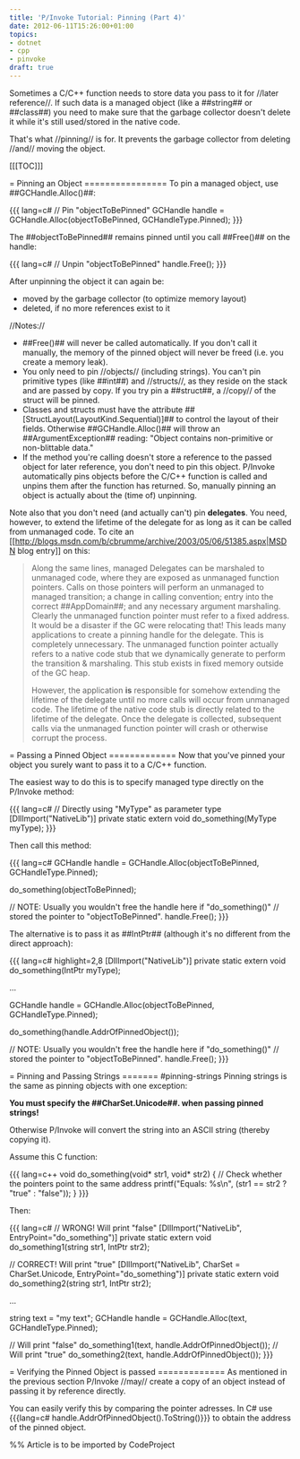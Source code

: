 ```yaml
---
title: 'P/Invoke Tutorial: Pinning (Part 4)'
date: 2012-06-11T15:26:00+01:00
topics:
- dotnet
- cpp
- pinvoke
draft: true
---
```


Sometimes a C/C++ function needs to store data you pass to it for //later reference//. If such data is a managed object (like a ##string## or ##class##) you need to make sure that the garbage collector doesn't delete it while it's still used/stored in the native code.

That's what //pinning// is for. It prevents the garbage collector from deleting //and// moving the object.

<!--more-->

[[[TOC]]]

= Pinning an Object ================
To pin a managed object, use ##GCHandle.Alloc()##:

{{{ lang=c#
// Pin "objectToBePinned"
GCHandle handle = GCHandle.Alloc(objectToBePinned, GCHandleType.Pinned);
}}}

The ##objectToBePinned## remains pinned until you call ##Free()## on the handle:

{{{ lang=c#
// Unpin "objectToBePinned"
handle.Free();
}}}

After unpinning the object it can again be:

 * moved by the garbage collector (to optimize memory layout)
 * deleted, if no more references exist to it

//Notes://
 * ##Free()## will never be called automatically. If you don't call it manually, the memory of the pinned object will never be freed (i.e. you create a memory leak).
 * You only need to pin //objects// (including strings). You can't pin primitive types (like ##int##) and //structs//, as they reside on the stack and are passed by copy. If you try pin a ##struct##, a //copy// of the struct will be pinned.
 * Classes and structs must have the attribute ##[StructLayout(LayoutKind.Sequential)]## to control the layout of their fields. Otherwise ##GCHandle.Alloc()## will throw an ##ArgumentException## reading: "Object contains non-primitive or non-blittable data."
 * If the method you're calling doesn't store a reference to the passed object for later reference, you don't need to pin this object. P/Invoke automatically pins objects before the C/C++ function is called and unpins them after the function has returned. So, manually pinning an object is actually about the (time of) unpinning.

Note also that you don't need (and actually can't) pin **delegates**. You need, however, to extend the lifetime of the delegate for as long as it can be called from unmanaged code. To cite an [[http://blogs.msdn.com/b/cbrumme/archive/2003/05/06/51385.aspx|MSDN blog entry]] on this:

>Along the same lines, managed Delegates can be marshaled to unmanaged code, where they are exposed as unmanaged function pointers. Calls on those pointers will perform an unmanaged to managed transition; a change in calling convention; entry into the correct ##AppDomain##; and any necessary argument marshaling.  Clearly the unmanaged function pointer must refer to a fixed address. It would be a disaster if the GC were relocating that!  This leads many applications to create a pinning handle for the delegate. This is completely unnecessary.  The unmanaged function pointer actually refers to a native code stub that we dynamically generate to perform the transition & marshaling.  This stub exists in fixed memory outside of the GC heap.
>
> However, the application **is** responsible for somehow extending the lifetime of the delegate until no more calls will occur from unmanaged code. The lifetime of the native code stub is directly related to the lifetime of the delegate.  Once the delegate is collected, subsequent calls via the unmanaged function pointer will crash or otherwise corrupt the process.

= Passing a Pinned Object =============
Now that you've pinned your object you surely want to pass it to a C/C++ function.

The easiest way to do this is to specify managed type directly on the P/Invoke method:

{{{ lang=c#
// Directly using "MyType" as parameter type
[DllImport("NativeLib")]
private static extern void do_something(MyType myType);
}}}

Then call this method:

{{{ lang=c#
GCHandle handle = GCHandle.Alloc(objectToBePinned, GCHandleType.Pinned);

do_something(objectToBePinned);

// NOTE: Usually you wouldn't free the handle here if "do_something()"
//   stored the pointer to "objectToBePinned".
handle.Free();
}}}

The alternative is to pass it as ##IntPtr## (although it's no different from the direct approach):

{{{ lang=c# highlight=2,8
[DllImport("NativeLib")]
private static extern void do_something(IntPtr myType);

...

GCHandle handle = GCHandle.Alloc(objectToBePinned, GCHandleType.Pinned);

do_something(handle.AddrOfPinnedObject());

// NOTE: Usually you wouldn't free the handle here if "do_something()"
//   stored the pointer to "objectToBePinned".
handle.Free();
}}}


= Pinning and Passing Strings ======= #pinning-strings
Pinning strings is the same as pinning objects with one exception:

  **You must specify the ##CharSet.Unicode##. when passing pinned strings!**

Otherwise P/Invoke will convert the string into an ASCII string (thereby copying it).

Assume this C function:

{{{ lang=c++
void do_something(void* str1, void* str2) {
  // Check whether the pointers point to the same address
  printf("Equals: %s\n", (str1 == str2 ? "true" : "false"));
}
}}}

Then:

{{{ lang=c#
// WRONG! Will print "false"
[DllImport("NativeLib", EntryPoint="do_something")]
private static extern void do_something1(string str1, IntPtr str2);

// CORRECT! Will print "true"
[DllImport("NativeLib", CharSet = CharSet.Unicode, EntryPoint="do_something")]
private static extern void do_something2(string str1, IntPtr str2);

...

string text = "my text";
GCHandle handle = GCHandle.Alloc(text, GCHandleType.Pinned);

// Will print "false"
do_something1(text, handle.AddrOfPinnedObject());
// Will print "true"
do_something2(text, handle.AddrOfPinnedObject());
}}}

= Verifying the Pinned Object is passed =============
As mentioned in the previous section P/Invoke //may// create a copy of an object instead of passing it by reference directly.

You can easily verify this by comparing the pointer adresses. In C# use {{{lang=c# handle.AddrOfPinnedObject().ToString()}}} to obtain the address of the pinned object.


%% Article is to be imported by CodeProject
<a href="http://www.codeproject.com/script/Articles/BlogFeedList.aspx?amid=274673" rel="tag" style="display:none">CodeProject</a>
